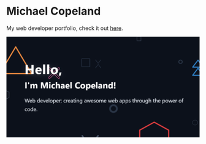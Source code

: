 # Michael Copeland

My web developer portfolio, check it out [here][live].

<img src="./static/preview.png" alt="portfolio landing page greeting" />

[live]: https://michael-copeland.surge.sh/
